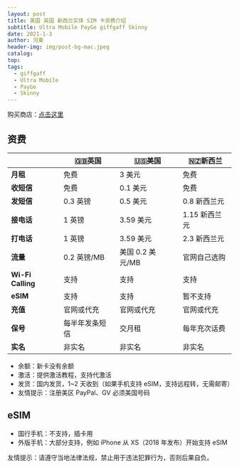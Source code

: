 ```yaml
---
layout: post
title: 美国 英国 新西兰实体 SIM 卡资费介绍
subtitle: Ultra Mobile PayGo giffgaff Skinny
date: 2021-1-3
author: 河東
header-img: img/post-bg-mac.jpeg
catalog: 
top: 
tags:
  - giffgaff
  - Ultra Mobile
  - PayGo
  - Skinny
---
```


购买商店：[点击这里](https://t.me/GVStore)

## 资费

|   |  🇬🇧英国|🇺🇸美国 | 🇳🇿新西兰|
|  ----  | ----  |----  | ---|
|  **月租**  | 免费  |3 美元 | 免费|
|  **收短信**|   免费  |0.1 美元   | 免费|
|  **发短信** |   0.3 英镑 |0.5 美元   |0.8 新西兰元|
| **接电话** | 1 英镑  |3.59 美元    |1.15 新西兰元|
| **打电话** | 1 英镑  |3.59 美元    |2.3 新西兰元|
|**流量**|0.2 英镑/MB|美国 0.2 美元/MB|官网自己选购|
|**Wi-Fi Calling**|支持|支持|支持|
|  **eSIM** |   支持  |  支持  |暂不支持|
|  **充值** |  官网或代充  | 官网或代充 |官网或代充|
|**保号**|每半年发条短信|交月租|每年充次话费|
|**实名** | 非实名 | 非实名 | 非实名|

- 余额：新卡没有余额
- 激活：提供激活教程，支持代激活
- 发货：国内发货，1~2 天收到（如果手机支持 eSIM，支持远程转，无需邮寄）
- 友情提示：注册美区 PayPal、GV 必须美国号码

## eSIM

- 国行手机：不支持，插卡用
- 外版手机：大部分支持，例如 iPhone 从 XS（2018 年发布）开始支持 eSIM



友情提示：请遵守当地法律法规，禁止用于违法犯罪行为，否则后果自负。
